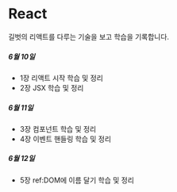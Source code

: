 # React

길벗의 리액트를 다루는 기술을 보고 학습을 기록합니다.

##### 6월 10일
- 1장 리액트 시작 학습 및 정리
- 2장 JSX 학습 및 정리

##### 6월 11일
- 3장 컴포넌트 학습 및 정리
- 4장 이벤트 핸들링 학습 및 정리

##### 6월 12일
- 5장 ref:DOM에 이름 달기 학습 및 정리